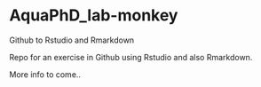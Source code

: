 # AquaPhD_lab-monkey
Github to Rstudio and Rmarkdown

Repo for an exercise in Github using Rstudio and also Rmarkdown.

More info to come..
